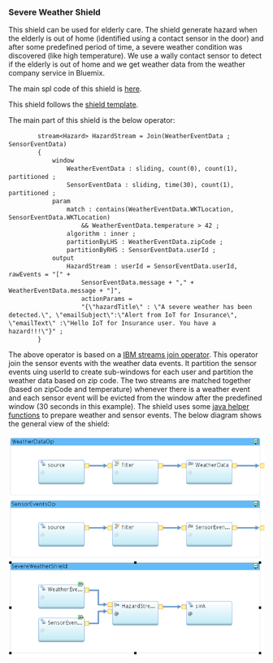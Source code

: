 ### Severe Weather Shield

This shield can be used for elderly care. The shield generate hazard when the elderly is out of home (identified using a contact sensor in the door) and after some predefined period of time, a severe weather condition was discovered (like high temperature). We use a wally contact sensor to detect if the elderly is out of home and we get weather data from the weather company service in Bluemix. 

The main spl code of this shield is [here](./com.ibm.iot4i.examples/SevereWeatherShield.spl).

This shield follows the [shield template](../../../shield-templates).

The main part of this shield is the below operator:

```
        stream<Hazard> HazardStream = Join(WeatherEventData ; SensorEventData)
   		{
   			window
   				WeatherEventData : sliding, count(0), count(1), partitioned ;
   				SensorEventData : sliding, time(30), count(1), partitioned ;
   			param
   				match : contains(WeatherEventData.WKTLocation, SensorEventData.WKTLocation)
   					&& WeatherEventData.temperature > 42 ;
   				algorithm : inner ;
   				partitionByLHS : WeatherEventData.zipCode ;
   				partitionByRHS : SensorEventData.userId ;
   			output
   				HazardStream : userId = SensorEventData.userId, rawEvents = "[" +
   					SensorEventData.message + "," + WeatherEventData.message + "]",
   					actionParams =
   					"{\"hazardTitle\" : \"A severe weather has been detected.\", \"emailSubject\":\"Alert from IoT for Insurance\", \"emailText\" :\"Hello IoT for Insurance user. You have a hazard!!!\"}" ;
   		}
```

The above operator is based on a [IBM streams join operator](https://www.ibm.com/support/knowledgecenter/en/SSCRJU_4.2.1/com.ibm.streams.toolkits.doc/spldoc/dita/tk$spl/op$spl.relational$Join.html). This operator join the sensor events with the weather data events. It partition the sensor events uing userId to create sub-windows for each user and partition the weather data based on zip code. The two streams are matched together (based on zipCode and temperature) whenever there is a weather event and each sensor event will be evicted from the window after the predefined window (30 seconds in this example). The shield uses some [java helper functions](./impl/java/src/com/ibm/iot4i/examples) to prepare weather and sensor events. The below diagram shows the general view of the shield:


![alt text](./images/severe-shield.png "Severe Weather Shield")
